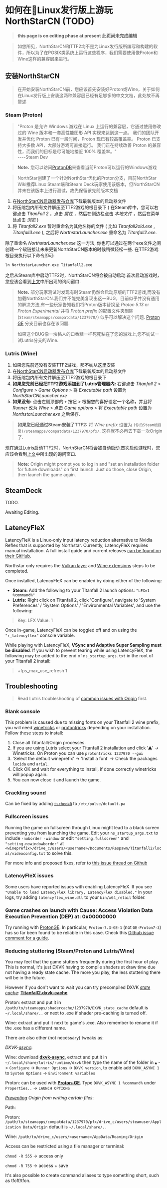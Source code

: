 
# 如何在🐧Linux发行版上游玩NorthStarCN (TODO)
> **this page is on editing phase at present**
> **此页尚未完成编辑**

> 如您所见，NorthStarCN和TTF2均不是为Linux发行版所编写和构建的软件，所以为了在POSIX类系统上运行这些程序，我们需要使用像Proton和Wine这样的兼容层来进行。

## 安装NorthStarCN

> 在开始安装NorthStarCN前，您应该首先安装好Proton或Wine，关于如何在Linux发行版上安装这两种兼容层已经有足够多的中文文档，此处故不再赘述

### Steam (Proton) 

> "Proton 是允许 Windows 游戏在 Linux 上运行的兼容层，它通过使用修改过的 Wine 版本和一套高性能图形 API 实现来达到这一点。 我们的团队开发并优化 Proton 已有一段时间，Proton 现已有较高覆盖率。 Proton 已支持大多数 API，大部分游戏可直接运行。 我们正在持续改善 Proton 的兼容性，而我们的目标是尽可能地接近 100% 覆盖率。"      
  ----Steam Dev

> **Note.** 您可以访问[ProtonDB](https://www.protondb.com/)来查看当前Proton可以运行的Windows游戏

> NorthStar创建了一个针对NorthStar优化的Proton分支，目前NorthStar Wiki推荐Linux Steam端和Steam Deck玩家使用该版本，但NorthStarCN并未在该版本上进行测试，故先保留该先前版本文档

1. 在[NorthStarCN启动器发布仓库](https://github.com/R2NorthstarCN/R2NorthstarCN_Launcher/releases/latest)下载最新版本的启动器文件
2. 将压缩包内所有文件解压至TTF2游戏的根目录下 ( 在Steam库中，您可以右键点击 _TitanFall 2_ ，点击 _属性_ ，然后在侧边栏点击 _本地文件_ ，然后在菜单处点击 _浏览_ )
3. 将 _Titanfall2.exe_ 暂时重命名为其他名称的文件 ( 比如 _Titanfall2old.exe_ , _Titanfall3.exe_ ), 之后将 _NorthstarLauncher.exe_ 重命名为 _Titanfall2.exe_.

 除了重命名 _NorthstarLauncher.exe_ 这一方法, 你也可以通过在两个exe文件之间创建一个软链接让未来更新NorthStarCN版本的时候稍微轻松一些. 在TTF2游戏根目录执行以下命令即可:

```markdown
ln NorthstarLauncher.exe Titanfall2.exe
```

之后从Steam库中启动TTF2时，NorthStarCN将会被自动启动.首次启动游戏时，您应该会看到[上文](installing-northstar/basic-setup.md#安装NorthStarCN)中所出现的询问窗口.

> **Note.** 部分玩家测试时发现有时Steam仍然会启动原版的TTF2游戏,而没有加载NorthStarCN.我们并不能完美复现出这一BUG，目前似乎并没有通用的解决方法,有一些玩家告知我们将Proton版本替换至 _Proton 5.13_ or _Proton Experimental_ 并将 _Proton prefix_ 的配置文件夹删除 (`Steam/steamapps/compatdata/1237970/`) 似乎可以解决这个问题. [Proton GE](https://github.com/GloriousEggroll/proton-ge-custom) 分支目前也存在该问题.
>
> 如果这个BUG像一块黏人的口香糖一样死死粘在了您的游戏上,您不妨试一试Lutris分支的Wine.

### Lutris (Wine)

1. 如果您先前还没有安装TTF2游戏，那不妨从[这里](https://lutris.net/games/titanfall-2/)安装
2. 在[NorthStarCN启动器发布仓库](https://github.com/R2NorthstarCN/R2NorthstarCN_Launcher/releases/latest)下载最新版本的启动器文件
3. 将压缩包内所有文件解压至TTF2游戏的根目录下
4. **如果您先前已经把TTF2游戏添加到了Lutris管理器内:** 右键点击 _Titanfall 2_ > _Configure_ > _Game Options_ > 将 _Executable path_ 设置为 _NorthStarCNLauncher.exe_
5. **如果没有:** 点击左侧顶部的 `+` 按钮 > 根据您的喜好设定一个名称，并且将 _Runner_ 改为 _Wine_ > 点击 _Game options_ > 将 _Executable path_ 设置为 _NorthstarLauncher.exe_ 之后保存.

> **如果您已经通过Steam安装了TTF2:** 将 _Wine prefix_ 设置为 `(你的Steam根目录)/steamapps/compatdata/1237970/pfx/`. 这样就不必再去下载一次Origin了.

现在通过Lutris启动TTF2时，NorthStarCN将会被自动启动.首次启动游戏时，您应该会看到[上文](installing-northstar/basic-setup.md#安装NorthStarCN)中所出现的询问窗口.

> **Note:** Origin might prompt you to log in and "set an installation folder for future downloads" on first launch. Just do those, close Origin, then launch the game again.

## SteamDeck

TODO.

Awaiting Editing.

## LatencyFleX

LatencyFleX is a Linux-only input latency reduction alternative to Nvidia Reflex that is supported by Northstar. Currently, LatencyFleX requires manual installation. A full install guide and current releases [can be found on their GitHub](https://github.com/ishitatsuyuki/LatencyFleX).

Northstar only requires the [Vulkan layer](https://github.com/ishitatsuyuki/LatencyFleX#latencyflex-vulkan-layer-essential) and [Wine extensions](https://github.com/ishitatsuyuki/LatencyFleX#latencyflex-wine-extensions-required-for-proton-reflex-integration) steps to be completed.

Once installed, LatencyFleX can be enabled by doing either of the following:

* **Steam:** Add the following to your Titanfall 2 launch options: `"LFX=1 %command%"`
* **Lutris:** Right click on Titanfall 2, click 'Configure', navigate to 'System Preferences' / 'System Options' / 'Environmental Variables', and use the following:

> Key: LFX Value: 1

Once in-game, LatencyFleX can be toggled off and on using the `"r_latencyflex"` console variable.

While playing with LatencyFleX, **VSync and Adaptive Super Sampling must be disabled**. If you wish to prevent tearing while using LatencyFleX, the following may be added to the end of `ns_startup_args.txt` in the root of your Titanfall 2 install:

> \+fps\_max\_use\_refresh 1

## Troubleshooting

> Read Lutris troubleshooting of [common issues with Origin](https://github.com/lutris/docs/blob/master/Origin.md) first.

### Blank console

This problem is caused due to missing fonts on your Titanfall 2 wine prefix, you will need [winetricks](https://github.com/Winetricks/winetricks) or [protontricks](https://github.com/Matoking/protontricks) depending on your installation. Follow these steps to install:

1. Close all Titanfall/Origin processes.
2. If you are using Lutris select your Titanfall 2 installation and click '▲' -> Winetricks. On Proton you can use `protontricks 1237970 --gui`
3. 'Select the default wineprefix' -> 'Install a font' -> Check the packages `lucida` and `arial`.
4. Click OK and wait for everything to install, if done correctly winetricks will popup again.
5. You can now close it and launch the game.

### Crackling sound

Can be fixed by adding [`tsched=0`](https://wiki.archlinux.org/title/PulseAudio/Troubleshooting#Glitches.2C\_skips\_or\_crackling) to `/etc/pulse/default.pa`

### Fullscreen issues

Running the game on fullscreen through Linux might lead to a black screen preventing you from launching the game. Edit your `ns_startup_args.txt` to include `-noborder -window` or edit `"setting.fullscreen"` and `"setting.nowindowborder"` at `<wineprefix>/drive_c/users/<username>/Documents/Respawn/Titanfall2/local/videoconfig.txt` to solve this.

For more info and proposed fixes, refer to [this issue thread on Github](https://github.com/R2Northstar/Northstar/issues/1)

### LatencyFleX issues

Some users have reported issues with enabling LatencyFleX. If you see `"Unable to load LatencyFleX library, LatencyFleX disabled."` in your logs, try adding `latencyflex_wine.dll` to your `bin/x64_retail` folder.

### Game crashes on launch with Cause: Access Violation Data Execution Prevention (DEP) at: 0x00000000

Try running with [ProtonGE](https://github.com/GloriousEggroll/proton-ge-custom/). In particular, `Proton-7.3-GE-1` (not `GE-Proton7-3`) has so far been found to be reliable in this case. Check this [Github issue comment for a guide](https://github.com/R2Northstar/Northstar/issues/1#issuecomment-1062483190).

### Reducing stuttering (Steam/Proton and Lutris/Wine)

You may feel that the game stutters frequently during the first hour of play. This is normal, it's just DXVK having to compile shaders at draw time due not having a ready state cache. The more you play, the less stuttering there will be in the future.

However if you don't want to wait you can try precompiled DXVK [_state cache_](https://github.com/doitsujin/dxvk#state-cache): [**Titanfall2.dxvk-cache**](https://github.com/begin-theadventure/dxvk-caches/blob/main/dxvk-caches/Titanfall/Titanfall%202/Titanfall2.dxvk-cache.md)

Proton: extract and put it in `/path/to/steamapps/shadercache/1237970/DXVK_state_cache` default is `~/.local/share/..` or next to .exe if shader pre-caching is turned off.

Wine: extract and put it next to game's .exe. Also remember to rename it if the .exe has a different name.

There are also other (not necessary) tweaks as:

_DXVK-_[_async_](https://github.com/Sporif/dxvk-async#improvements):

Wine: download [**dxvk-async**](https://github.com/Sporif/dxvk-async/releases), extract and put it in `~/.local/share/lutris/runtime/dxvk` then type the name of the folder in `▲` -> `Configure` -> `Runner Options` -> `DXVK version`, to enable add `DXVK_ASYNC 1` to `System Options` -> `Environment variables`

Proton: can be used with [**Proton-GE**](https://github.com/GloriousEggroll/proton-ge-custom). Type `DXVK_ASYNC 1 %command%` under `Properties..` -> `LAUNCH OPTIONS`

[_Preventing_](https://github.com/ValveSoftware/Proton/issues/4001#issuecomment-647014231) _Origin from writing certain files_:

Path:

Proton: `/path/to/steamapps/compatdata/1237970/pfx/drive_c/users/steamuser/Application Data/Origin` default is `~/.local/share/..`

Wine: `/path/to/drive_c/users/<username>/AppData/Roaming/Origin`

Access can be restricted using a file manager or terminal:

`chmod -R 555` -> access only

`chmod -R 755` -> access + save

It's also possible to create command aliases to type something short, such as tfoff/tfon.
